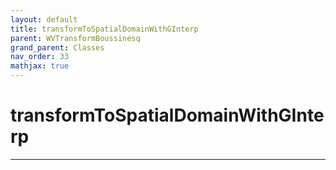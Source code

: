 ```yaml
---
layout: default
title: transformToSpatialDomainWithGInterp
parent: WVTransformBoussinesq
grand_parent: Classes
nav_order: 33
mathjax: true
---
```


#  transformToSpatialDomainWithGInterp




---

